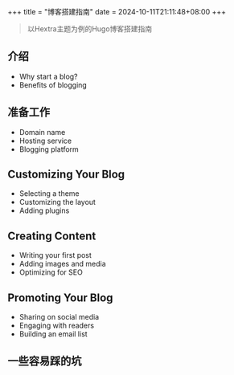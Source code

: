 +++
title = "博客搭建指南"
date = 2024-10-11T21:11:48+08:00
+++

> 以Hextra主题为例的Hugo博客搭建指南

## 介绍

- Why start a blog?
- Benefits of blogging

## 准备工作

- Domain name
- Hosting service
- Blogging platform

## Customizing Your Blog

- Selecting a theme
- Customizing the layout
- Adding plugins

## Creating Content

- Writing your first post
- Adding images and media
- Optimizing for SEO

## Promoting Your Blog

- Sharing on social media
- Engaging with readers
- Building an email list

## 一些容易踩的坑
